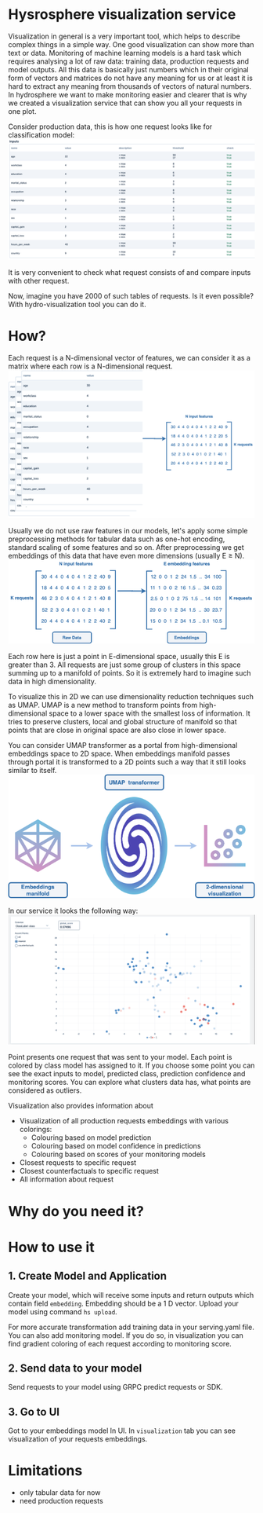 # Hysrosphere visualization service
Visualization in general is a very important tool, which helps to describe complex things in a simple way. One good visualization can show more than text or data. Monitoring of machine learning models is a hard task which requires analysing a lot of raw data: training data, production requests and model outputs. All this data is basically just numbers which in their original form of vectors and matrices do not have any meaning for us or at least it is hard to extract any meaning from thousands of vectors of natural numbers. In hydrosphere we want to make monitoring easier and clearer that is why we created a visualization service that can show you all your requests in one plot. 

Consider production data, this is how one request looks like for classification model:
![request_table](img/request_table.png)

It is very convenient to check what request consists of and compare inputs with other request. 

Now, imagine you have 2000 of such tables of requests. Is it even possible? With hydro-visualization tool you can do it.

# How?
Each request is a N-dimensional vector of features, we can consider it as a matrix where each row is a N-dimensional request. 
![request_matrix](img/request_to_matrix.png)

Usually we do not use raw features in our models, let's apply some simple preprocessing methods for tabular data such as one-hot encoding, standard scaling of some features and so on. After preprocessing we get embeddings of this data that have even more dimensions (usually E ≥ N). 
![raw_to_emb](img/raw_to_emb.png)

Each row here is just a point in E-dimensional space, usually this E is greater than 3. All requests are just some group of clusters in this space summing up to a manifold of points. So it is extremely hard to imagine such data in high dimensionality.  

To visualize this in 2D we can use dimensionality reduction techniques such as UMAP. UMAP is a new method to transform points from high-dimensional space to a lower space with the smallest loss of information.  It tries to preserve clusters, local and global structure of manifold so that points that are close in original space are also close in lower space.

You can consider UMAP transformer as a portal from high-dimensional embeddings space to 2D space. When embeddings manifold passes through portal it is transformed to a 2D points such a way that it still looks similar to itself.
![portal](img/portal.png)

In our service it looks the following way: 
![vis](img/vis_service.png)

Point presents one request that was sent to your model. Each point is colored by class model has assigned to it. If you choose some point you can see the exact inputs to model, predicted class, prediction confidence and monitoring scores. You can explore what clusters data has, what points are considered as outliers. 

Visualization also provides information about

- Visualization of all production requests embeddings with various colorings:
    - Colouring based on model prediction
    - Colouring based on model confidence in predictions
    - Colouring based on scores of your monitoring models
- Closest requests to specific request
- Closest counterfactuals to specific request
- All information about request


# Why do you need it? 

# How to use it


## 1. Create Model and Application

Create your model, which will receive some inputs and return outputs which contain field `embedding`. Embedding should be a 1 D vector.  Upload your model using command `hs upload`. 

For more accurate transformation add training data in your serving.yaml file. You can also add monitoring model. If you do so, in visualization you can find gradient coloring of each request according to monitoring score.

## 2. Send data to your model

Send  requests to your model using  GRPC predict requests  or SDK. 

## 3. Go to UI

Got to your embeddings model In UI. In `visualization` tab you can see  visualization of your requests embeddings.

# Limitations

- only tabular data for now
- need production requests